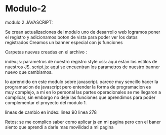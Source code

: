 # Modulo-2

modulo 2 JAVASCRIPT:

Se crean actualizaciones del modulo uno de desarrollo web 
logramos poner el registro y adicionamos boton de vista para poder ver los datos registrados 
Creamos un banner especial con js funciones 

Carpetas nuevas creadas en el archivo : 

index.js: parametros de nuestro registro 
style.css: aqui estan los estilos de nuestros JS.
script.js:  aqui se encuentran los parametros de nuestro banner nuevo que cambiamos. 


lo aprendido en este modulo sobre javascript. 
parece muy sencillo hacer la programacion de javascript pero entender la forma de programacion es muy complejo, 
a mi en lo personal las partes operacionales se me llegaron a complicar, sin embargo no deje las funciones que aprendimos 
para poder complementar el proyecto del modulo 1. 

lineas de cambio en index: 
linea 90 
linea 278 

Retos: 
se me complico saber como aplicar js en mi pagina pero con el baner siento que aprendí a darle mas movilidad a mi pagina 

